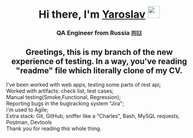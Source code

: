 <h1 align="center">Hi there, I'm <a href="https://volgograd.hh.ru/resume/1498d30dff098207db0039ed1f79704665547a" target="_blank">Yaroslav</a> 
<img src="https://github.com/blackcater/blackcater/raw/main/images/Hi.gif" height="32"/></h1>
<h3 align="center">QA Engineer from Russia 🇷🇺</h3>

<h2 align="center">Greetings, this is my branch of the new experience of testing. In a way, you've reading "readme" file which literally clone of my CV.</h3>

I've been worked with web apps, testing some parts of rest api;
<br>Worked with artifacts: check list, test cases;</br>
Manual testing(Smoke,Functional, Regression);
<br>Reporting bugs in the bugtracking system "Jira";</br>
i'm used to Agile;
<br>Extra stack: Git, GitHub, sniffer like a "Charles", Bash, MySQL requests, Postman, Devtools</br>
Thank you for reading this whole thing.
